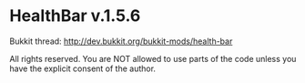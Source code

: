 HealthBar v.1.5.6
=========

Bukkit thread: http://dev.bukkit.org/bukkit-mods/health-bar

All rights reserved.
You are NOT allowed to use parts of the code unless you have the explicit consent of the author.
